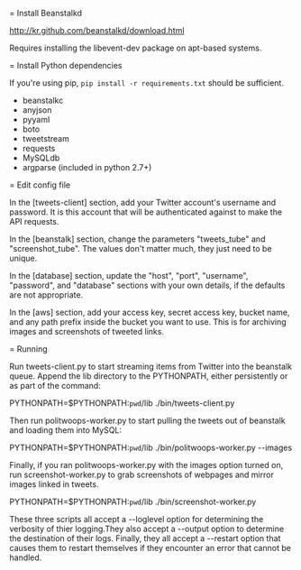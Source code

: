 = Install Beanstalkd

http://kr.github.com/beanstalkd/download.html

Requires installing the libevent-dev package on apt-based systems.

= Install Python dependencies

If you're using pip, `pip install -r requirements.txt` should be sufficient.

* beanstalkc
* anyjson
* pyyaml
* boto
* tweetstream
* requests
* MySQLdb
* argparse (included in python 2.7+)

= Edit config file

In the [tweets-client] section, add your Twitter account's username and password. It is this account that will be authenticated against to make the API requests.

In the [beanstalk] section, change the parameters "tweets_tube" and "screenshot_tube". The values don't matter much, they just need to be unique.

In the [database] section, update the "host", "port", "username", "password", and "database" sections with your own details, if the defaults are not appropriate.

In the [aws] section, add your access key, secret access key, bucket name, and any path prefix inside the bucket you want to use. This is for archiving images and screenshots of tweeted links.

= Running

Run tweets-client.py to start streaming items from Twitter into the beanstalk queue. Append the lib directory to the PYTHONPATH, either persistently or as part of the command:

PYTHONPATH=$PYTHONPATH:`pwd`/lib ./bin/tweets-client.py

Then run politwoops-worker.py to start pulling the tweets out of beanstalk and loading them into MySQL:

PYTHONPATH=$PYTHONPATH:`pwd`/lib ./bin/politwoops-worker.py --images

Finally, if you ran politwoops-worker.py with the images option turned on, run screenshot-worker.py to grab screenshots of webpages and mirror images linked in tweets.

PYTHONPATH=$PYTHONPATH:`pwd`/lib ./bin/screenshot-worker.py

These three scripts all accept a --loglevel option for determining the verbosity of thier logging.They also accept a --output option to determine the destination of their logs. Finally, they all accept a --restart option that causes them to restart themselves if they encounter an error that cannot be handled.
